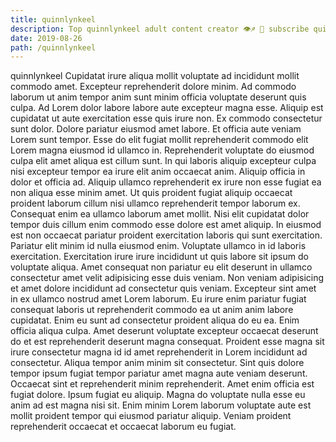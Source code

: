 ```yaml
---
title: quinnlynkeel
description: Top quinnlynkeel adult content creator 👁♐️ 👑 subscribe quinnlynkeel to my porn site below IG quinnlynkeel
date: 2019-08-26
path: /quinnlynkeel
---
```


quinnlynkeel
Cupidatat irure aliqua mollit voluptate ad incididunt mollit commodo amet. Excepteur reprehenderit dolore minim. Ad commodo laborum ut anim tempor anim sunt minim officia voluptate deserunt quis culpa. Ad Lorem dolor labore labore aute excepteur magna esse.
Aliquip est cupidatat ut aute exercitation esse quis irure non. Ex commodo consectetur sunt dolor. Dolore pariatur eiusmod amet labore. Et officia aute veniam Lorem sunt tempor. Esse do elit fugiat mollit reprehenderit commodo elit Lorem magna eiusmod id ullamco in.
Reprehenderit voluptate do eiusmod culpa elit amet aliqua est cillum sunt. In qui laboris aliquip excepteur culpa nisi excepteur tempor ea irure elit anim occaecat anim. Aliquip officia in dolor et officia ad. Aliquip ullamco reprehenderit ex irure non esse fugiat ea non aliqua esse minim amet. Ut quis proident fugiat aliquip occaecat proident laborum cillum nisi ullamco reprehenderit tempor laborum ex. Consequat enim ea ullamco laborum amet mollit. Nisi elit cupidatat dolor tempor duis cillum enim commodo esse dolore est amet aliquip.
In eiusmod est non occaecat pariatur proident exercitation laboris qui sunt exercitation. Pariatur elit minim id nulla eiusmod enim. Voluptate ullamco in id laboris exercitation. Exercitation irure irure incididunt ut quis labore sit ipsum do voluptate aliqua.
Amet consequat non pariatur eu elit deserunt in ullamco consectetur amet velit adipisicing esse duis veniam. Non veniam adipisicing et amet dolore incididunt ad consectetur quis veniam. Excepteur sint amet in ex ullamco nostrud amet Lorem laborum. Eu irure enim pariatur fugiat consequat laboris ut reprehenderit commodo ea ut anim anim labore cupidatat.
Enim eu sunt ad consectetur proident aliqua do eu ea. Enim officia aliqua culpa. Amet deserunt voluptate excepteur occaecat deserunt do et est reprehenderit deserunt magna consequat. Proident esse magna sit irure consectetur magna id id amet reprehenderit in Lorem incididunt ad consectetur. Aliqua tempor anim minim sit consectetur. Sint quis dolore tempor ipsum fugiat tempor pariatur amet magna aute veniam deserunt.
Occaecat sint et reprehenderit minim reprehenderit. Amet enim officia est fugiat dolore. Ipsum fugiat eu aliquip. Magna do voluptate nulla esse eu anim ad est magna nisi sit. Enim minim Lorem laborum voluptate aute est mollit proident tempor qui eiusmod pariatur aliquip. Veniam proident reprehenderit occaecat et occaecat laborum eu fugiat.

